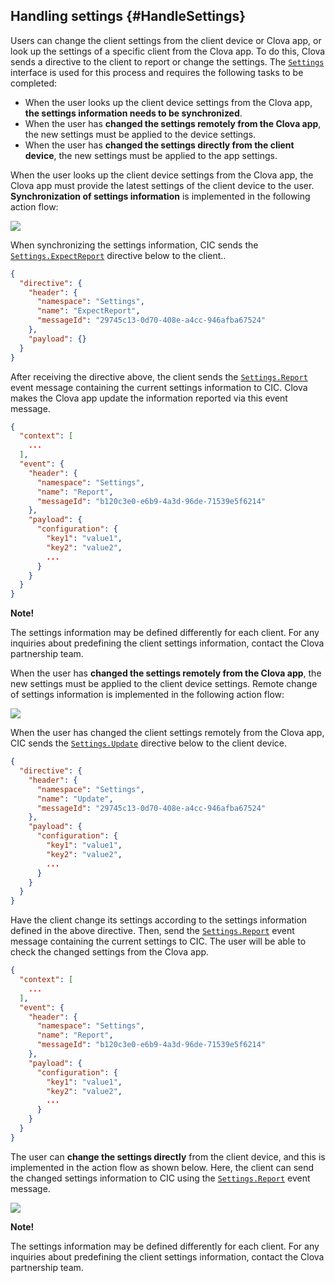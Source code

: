 ## Handling settings {#HandleSettings}

Users can change the client settings from the client device or Clova app, or look up the settings of a specific client from the Clova app. To do this, Clova sends a directive to the client to report or change the settings. The [`Settings`](/CIC/References/CICInterface/Settings.md) interface is used for this process and requires the following tasks to be completed:

* When the user looks up the client device settings from the Clova app, **the settings information needs to be synchronized**.
* When the user has **changed the settings remotely from the Clova app**, the new settings must be applied to the device settings.
* When the user has **changed the settings directly from the client device**, the new settings must be applied to the app settings.

When the user looks up the client device settings from the Clova app, the Clova app must provide the latest settings of the client device to the user. **Synchronization of settings information** is implemented in the following action flow:

![](/CIC/Resources/Images/CIC_Settings_Synchronize_Settings_Info.png)

When synchronizing the settings information, CIC sends the [`Settings.ExpectReport`](/CIC/References/CICInterface/Settings.md#ExpectReport) directive below to the client..

```json
{
  "directive": {
    "header": {
      "namespace": "Settings",
      "name": "ExpectReport",
      "messageId": "29745c13-0d70-408e-a4cc-946afba67524"
    },
    "payload": {}
  }
}
```

After receiving the directive above, the client sends the [`Settings.Report`](/CIC/References/CICInterface/Settings.md#Report) event message containing the current settings information to CIC. Clova makes the Clova app update the information reported via this event message.

```json
{
  "context": [
    ...
  ],
  "event": {
    "header": {
      "namespace": "Settings",
      "name": "Report",
      "messageId": "b120c3e0-e6b9-4a3d-96de-71539e5f6214"
    },
    "payload": {
      "configuration": {
        "key1": "value1",
        "key2": "value2",
        ...
      }
    }
  }
}
```

<div class="note">
  <p><strong>Note!</strong></p>
  <p>The settings information may be defined differently for each client. For any inquiries about predefining the client settings information, contact the Clova partnership team.</p>
</div>

When the user has **changed the settings remotely from the Clova app**, the new settings must be applied to the client device settings. Remote change of settings information is implemented in the following action flow:

![](/CIC/Resources/Images/CIC_Settings_Change_Settings_Via_Clova_App.png)

When the user has changed the client settings remotely from the Clova app, CIC sends the [`Settings.Update`](/CIC/References/CICInterface/Settings.md#Update) directive below to the client device.

```json
{
  "directive": {
    "header": {
      "namespace": "Settings",
      "name": "Update",
      "messageId": "29745c13-0d70-408e-a4cc-946afba67524"
    },
    "payload": {
      "configuration": {
        "key1": "value1",
        "key2": "value2",
        ...
      }
    }
  }
}
```

Have the client change its settings according to the settings information defined in the above directive. Then, send the [`Settings.Report`](/CIC/References/CICInterface/Settings.md#Report) event message containing the current settings to CIC. The user will be able to check the changed settings from the Clova app.

```json
{
  "context": [
    ...
  ],
  "event": {
    "header": {
      "namespace": "Settings",
      "name": "Report",
      "messageId": "b120c3e0-e6b9-4a3d-96de-71539e5f6214"
    },
    "payload": {
      "configuration": {
        "key1": "value1",
        "key2": "value2",
        ...
      }
    }
  }
}
```

The user can **change the settings directly** from the client device, and this is implemented in the action flow as shown below. Here, the client can send the changed settings information to CIC using the [`Settings.Report`](/CIC/References/CICInterface/Settings.md#Report) event message.

![](/CIC/Resources/Images/CIC_Settings_Change_Settings_On_Device.png)

<div class="note">
  <p><strong>Note!</strong></p>
  <p>The settings information may be defined differently for each client. For any inquiries about predefining the client settings information, contact the Clova partnership team.</p>
</div>

